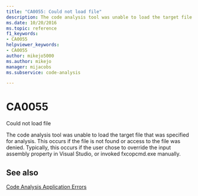 ```yaml
---
title: "CA0055: Could not load file"
description: The code analysis tool was unable to load the target file that was specified for analysis.
ms.date: 10/20/2016
ms.topic: reference
f1_keywords:
- CA0055
helpviewer_keywords:
- CA0055
author: mikejo5000
ms.author: mikejo
manager: mijacobs
ms.subservice: code-analysis

---
```


# CA0055

Could not load file

The code analysis tool was unable to load the target file that was specified for analysis. This occurs if the file is not found or access to the file was denied. Typically, this occurs if the user chose to override the input assembly property in Visual Studio, or invoked fxcopcmd.exe manually.

## See also

[Code Analysis Application Errors](../code-quality/code-analysis-application-errors.md)
